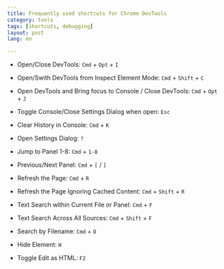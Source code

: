 ```yaml
---
title: Frequently used shortcuts for Chrome DevTools  
category: tools  
tags: [shortcuts, debugging]  
layout: post  
lang: en

---
```



* Open/Close DevTools: `Cmd` + `Opt` + `I`
* Open/Swith DevTools from Inspect Element Mode: `Cmd` + `Shift` + `C`
* Open DevTools and Bring focus to Console / Close DevTools: `Cmd` + `Opt` + `J`



* Toggle Console/Close Settings Dialog when open: `Esc`
* Clear History in Console: `Cmd` + `K`
* Open Settings Dialog: `?`

* Jump to Panel 1-8: `Cmd` + `1-8`
* Previous/Next Panel: `Cmd` + `[` / `]`

* Refresh the Page: `Cmd` + `R`
* Refresh the Page Ignoring Cached Content: `Cmd` + `Shift` + `R`
* Text Search within Current File or Panel: `Cmd` + `F`
* Text Search Across All Sources: `Cmd` + `Shift` + `F`
* Search by Filename: `Cmd` + `O`
* Hide Element: `H`
* Toggle Edit as HTML: `F2`
